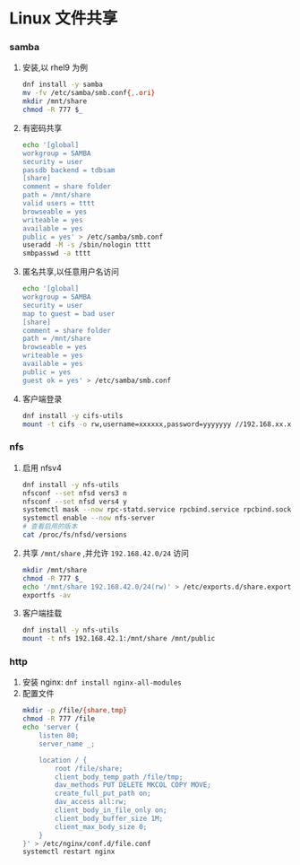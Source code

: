 # Linux 文件共享
### samba
1. 安装,以 rhel9 为例
    ```bash
    dnf install -y samba
    mv -fv /etc/samba/smb.conf{,.ori}
    mkdir /mnt/share
    chmod -R 777 $_
    ```
2. 有密码共享
    ```bash
    echo '[global]
    workgroup = SAMBA
    security = user
    passdb backend = tdbsam
    [share]
    comment = share folder
    path = /mnt/share
    valid users = tttt
    browseable = yes
    writeable = yes
    available = yes
    public = yes' > /etc/samba/smb.conf
    useradd -M -s /sbin/nologin tttt
    smbpasswd -a tttt
    ```
3. 匿名共享,以任意用户名访问
    ```bash
    echo '[global]
    workgroup = SAMBA
    security = user
    map to guest = bad user
    [share]
    comment = share folder
    path = /mnt/share
    browseable = yes
    writeable = yes
    available = yes
    public = yes
    guest ok = yes' > /etc/samba/smb.conf
    ```
4. 客户端登录
    ```bash
    dnf install -y cifs-utils
    mount -t cifs -o rw,username=xxxxxx,password=yyyyyyy //192.168.xx.xx/share /mnt/public
    ```
### nfs
1. 启用 nfsv4
    ```bash
    dnf install -y nfs-utils
    nfsconf --set nfsd vers3 n
    nfsconf --set nfsd vers4 y
    systemctl mask --now rpc-statd.service rpcbind.service rpcbind.socket
    systemctl enable --now nfs-server
    # 查看启用的版本
    cat /proc/fs/nfsd/versions
    ```
2. 共享 `/mnt/share` ,并允许 `192.168.42.0/24` 访问
    ```bash
    mkdir /mnt/share
    chmod -R 777 $_
    echo '/mnt/share 192.168.42.0/24(rw)' > /etc/exports.d/share.exports
    exportfs -av
    ```
3. 客户端挂载
    ```bash
    dnf install -y nfs-utils
    mount -t nfs 192.168.42.1:/mnt/share /mnt/public
    ```
### http
1. 安装 nginx: `dnf install nginx-all-modules`
2. 配置文件
    ```bash
    mkdir -p /file/{share,tmp}
    chmod -R 777 /file
    echo 'server {
        listen 80;
        server_name _;

        location / {
            root /file/share;
            client_body_temp_path /file/tmp;
            dav_methods PUT DELETE MKCOL COPY MOVE;
            create_full_put_path on;
            dav_access all:rw;
            client_body_in_file_only on;
            client_body_buffer_size 1M;
            client_max_body_size 0;
        }
    }' > /etc/nginx/conf.d/file.conf
    systemctl restart nginx
    ```